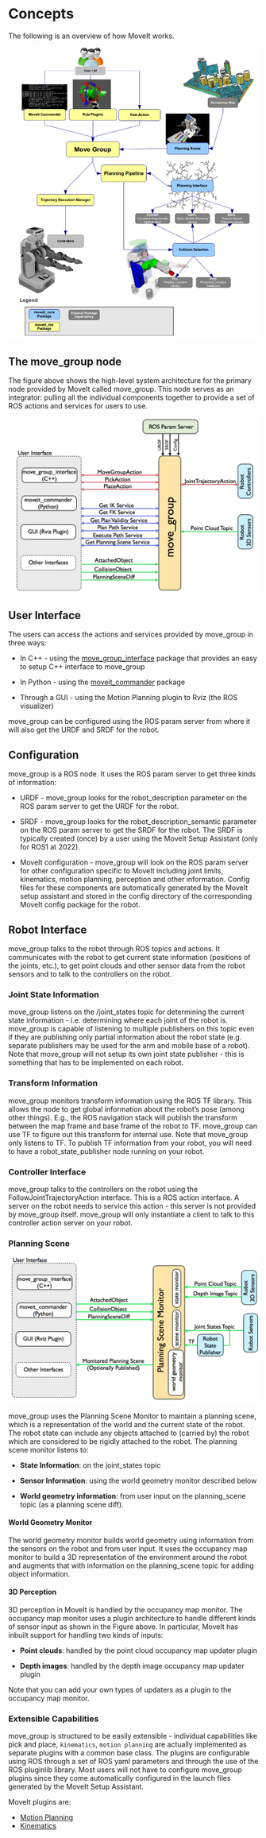 # Concepts
The following is an overview of how MoveIt works. 

![moveitpipeline](./images/moveit_pipeline.png)

## The move_group node

The figure above shows the high-level system architecture for the primary node provided by MoveIt called move_group. This node serves as an integrator: pulling all the individual components together to provide a set of ROS actions and services for users to use.

![movegroup](./images/move_group.png)

## User Interface

The users can access the actions and services provided by move_group in three ways:

- In C++ - using the [move_group_interface](http://docs.ros.org/en/noetic/api/moveit_ros_planning_interface/html/classmoveit_1_1planning__interface_1_1MoveGroupInterface.html) package that provides an easy to setup C++ interface to move_group

- In Python - using the [moveit_commander](http://docs.ros.org/en/noetic/api/moveit_commander/html/classmoveit__commander_1_1move__group_1_1MoveGroupCommander.html) package

- Through a GUI - using the Motion Planning plugin to Rviz (the ROS visualizer)

move_group can be configured using the ROS param server from where it will also get the URDF and SRDF for the robot.

## Configuration

move_group is a ROS node. It uses the ROS param server to get three kinds of information:

- URDF - move_group looks for the robot_description parameter on the ROS param server to get the URDF for the robot.

- SRDF - move_group looks for the robot_description_semantic parameter on the ROS param server to get the SRDF for the robot. The SRDF is typically created (once) by a user using the MoveIt Setup Assistant (only for ROS1 at 2022).

- MoveIt configuration - move_group will look on the ROS param server for other configuration specific to MoveIt including joint limits, kinematics, motion planning, perception and other information. Config files for these components are automatically generated by the MoveIt setup assistant and stored in the config directory of the corresponding MoveIt config package for the robot.

## Robot Interface

move_group talks to the robot through ROS topics and actions. It communicates with the robot to get current state information (positions of the joints, etc.), to get point clouds and other sensor data from the robot sensors and to talk to the controllers on the robot.

### Joint State Information

move_group listens on the /joint_states topic for determining the current state information - i.e. determining where each joint of the robot is. move_group is capable of listening to multiple publishers on this topic even if they are publishing only partial information about the robot state (e.g. separate publishers may be used for the arm and mobile base of a robot). Note that move_group will not setup its own joint state publisher - this is something that has to be implemented on each robot.

### Transform Information

move_group monitors transform information using the ROS TF library. This allows the node to get global information about the robot’s pose (among other things). E.g., the ROS navigation stack will publish the transform between the map frame and base frame of the robot to TF. move_group can use TF to figure out this transform for internal use. Note that move_group only listens to TF. To publish TF information from your robot, you will need to have a robot_state_publisher node running on your robot.

### Controller Interface

move_group talks to the controllers on the robot using the FollowJointTrajectoryAction interface. This is a ROS action interface. A server on the robot needs to service this action - this server is not provided by move_group itself. move_group will only instantiate a client to talk to this controller action server on your robot.

### Planning Scene

![](./images/planning_scene.png)

move_group uses the Planning Scene Monitor to maintain a planning scene, which is a representation of the world and the current state of the robot. The robot state can include any objects attached to (carried by) the robot which are considered to be rigidly attached to the robot. 
The planning scene monitor listens to:

- **State Information**: on the joint_states topic

- **Sensor Information**: using the world geometry monitor described below

- **World geometry information**: from user input on the planning_scene topic (as a planning scene diff).

#### **World Geometry Monitor**

The world geometry monitor builds world geometry using information from the sensors on the robot and from user input. It uses the occupancy map monitor  to build a 3D representation of the environment around the robot and augments that with information on the planning_scene topic for adding object information.

#### **3D Perception**
3D perception in MoveIt is handled by the occupancy map monitor. The occupancy map monitor uses a plugin architecture to handle different kinds of sensor input as shown in the Figure above. In particular, MoveIt has inbuilt support for handling two kinds of inputs:

- **Point clouds**: handled by the point cloud occupancy map updater plugin

- **Depth images**: handled by the depth image occupancy map updater plugin

Note that you can add your own types of updaters as a plugin to the occupancy map monitor.

### Extensible Capabilities

move_group is structured to be easily extensible - individual capabilities like pick and place, `kinematics`, `motion planning` are actually implemented as separate plugins with a common base class. The plugins are configurable using ROS through a set of ROS yaml parameters and through the use of the ROS pluginlib library. Most users will not have to configure move_group plugins since they come automatically configured in the launch files generated by the MoveIt Setup Assistant.

MoveIt plugins are:
- [Motion Planning](moveit_motion_planning.md)
- [Kinematics](moveit_kinematics.md)
